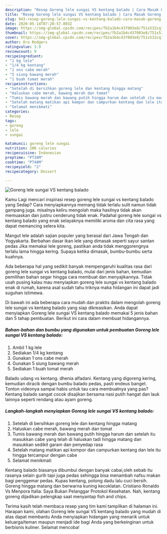```yaml
---
description: "Resep Goreng lele sungai VS kentang balado | Cara Masak Goreng lele sungai VS kentang balado Yang Sedap"
title: "Resep Goreng lele sungai VS kentang balado | Cara Masak Goreng lele sungai VS kentang balado Yang Sedap"
slug: 943-resep-goreng-lele-sungai-vs-kentang-balado-cara-masak-goreng-lele-sungai-vs-kentang-balado-yang-sedap
date: 2020-05-14T07:20:57.893Z
image: https://img-global.cpcdn.com/recipes/fb2a1b4c437003e8/751x532cq70/goreng-lele-sungai-vs-kentang-balado-foto-resep-utama.jpg
thumbnail: https://img-global.cpcdn.com/recipes/fb2a1b4c437003e8/751x532cq70/goreng-lele-sungai-vs-kentang-balado-foto-resep-utama.jpg
cover: https://img-global.cpcdn.com/recipes/fb2a1b4c437003e8/751x532cq70/goreng-lele-sungai-vs-kentang-balado-foto-resep-utama.jpg
author: Ora Rodgers
ratingvalue: 3.9
reviewcount: 9
recipeingredient:
- "1 kg lele"
- "1/4 kg kentang"
- "1 ons cabe merah"
- "5 siung bawang merah"
- "1 buah tomat merah"
recipeinstructions:
- "Setelah di bersihkan goreng lele dan kentang hingga matang"
- "Haluskan cabe merah, bawang merah dan tomat"
- "Tumis bawang merah dan bawang putih hingga harum dan setelah itu masukkan cabe yang telah di haluskan tadi hingga matang dan masukkan sedikit garam dan penyedap rasa"
- "Setelah matang matikan api kompor dan campurkan kentang dan lele itu hingga tercampur dengan cabe"
- "Selamat menikmati"
categories:
- Resep
tags:
- goreng
- lele
- sungai

katakunci: goreng lele sungai 
nutrition: 200 calories
recipecuisine: Indonesian
preptime: "PT16M"
cooktime: "PT48M"
recipeyield: "2"
recipecategory: Dessert

---
```



![Goreng lele sungai VS kentang balado](https://img-global.cpcdn.com/recipes/fb2a1b4c437003e8/751x532cq70/goreng-lele-sungai-vs-kentang-balado-foto-resep-utama.jpg)

Kamu Lagi mencari inspirasi resep goreng lele sungai vs kentang balado yang Sedap? Cara menyiapkannya memang tidak terlalu sulit namun tidak gampang juga. misalnya keliru mengolah maka hasilnya tidak akan memuaskan dan justru cenderung tidak enak. Padahal goreng lele sungai vs kentang balado yang enak selayaknya memiliki aroma dan cita rasa yang dapat memancing selera kita.

Mangut lele adalah sajian populer yang berasal dari Jawa Tengah dan Yogyakarta. Berbahan dasar ikan lele yang dimasak seperti sayur santan pedas Jika memakai lele goreng, pastikan anda tidak menggorengnya terlalu lama hingga kering. Supaya ketika dimasak, bumbu-bumbu serta kuahnya.

Ada beberapa hal yang sedikit banyak mempengaruhi kualitas rasa dari goreng lele sungai vs kentang balado, mulai dari jenis bahan, kemudian pemilihan bahan segar hingga cara membuat dan menyajikannya. Tidak usah pusing kalau mau menyiapkan goreng lele sungai vs kentang balado enak di rumah, karena asal sudah tahu triknya maka hidangan ini dapat jadi suguhan istimewa.


Di bawah ini ada beberapa cara mudah dan praktis dalam mengolah goreng lele sungai vs kentang balado yang siap dikreasikan. Anda dapat menyiapkan Goreng lele sungai VS kentang balado memakai 5 jenis bahan dan 5 tahap pembuatan. Berikut ini cara dalam membuat hidangannya.

<!--inarticleads1-->

##### Bahan-bahan dan bumbu yang digunakan untuk pembuatan Goreng lele sungai VS kentang balado:

1. Ambil 1 kg lele
1. Sediakan 1/4 kg kentang
1. Gunakan 1 ons cabe merah
1. Gunakan 5 siung bawang merah
1. Sediakan 1 buah tomat merah


Balado udang vs kentang. dhenia alfadani. Kentang yang digoreng kering, kemudian diracik dengan bumbu balado pedas, pasti endeus banget. Tonton videonya sampai habis untuk tau cara membuatnya yang pas? Kentang balado sangat cocok disajikan bersama nasi putih hangat dan lauk lainnya seperti rendang atau ayam goreng. 

<!--inarticleads2-->

##### Langkah-langkah menyiapkan Goreng lele sungai VS kentang balado:

1. Setelah di bersihkan goreng lele dan kentang hingga matang
1. Haluskan cabe merah, bawang merah dan tomat
1. Tumis bawang merah dan bawang putih hingga harum dan setelah itu masukkan cabe yang telah di haluskan tadi hingga matang dan masukkan sedikit garam dan penyedap rasa
1. Setelah matang matikan api kompor dan campurkan kentang dan lele itu hingga tercampur dengan cabe
1. Selamat menikmati


Kentang balado biasanya dibumbui dengan banyak cabai,oleh sebab itu rasanya selain gurih tapi juga pedas sehingga bisa menambah nafsu makan bagi penggemar pedas. Kupas kentang, potong dadu lalu cuci bersih. Goreng hingga matang dan berwarna kuning kecoklatan. Cristiano Ronaldo Vs Menpora Italia: Saya Bukan Pelanggar Protokol Kesehatan. Nah, kentang goreng dijadikan pelengkap saat menyantap fish and chips. 

Terima kasih telah membaca resep yang tim kami tampilkan di halaman ini. Harapan kami, olahan Goreng lele sungai VS kentang balado yang mudah di atas dapat membantu Anda menyiapkan hidangan yang menarik untuk keluarga/teman maupun menjadi ide bagi Anda yang berkeinginan untuk berbisnis kuliner. Selamat mencoba!
